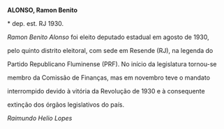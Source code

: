 **ALONSO, Ramon Benito**



\* dep. est. RJ 1930.



*Ramon Benito Alonso* foi eleito deputado estadual em agosto de 1930,

pelo quinto distrito eleitoral, com sede em Resende (RJ), na legenda do

Partido Republicano Fluminense (PRF). No início da legislatura tornou-se

membro da Comissão de Finanças, mas em novembro teve o mandato

interrompido devido à vitória da Revolução de 1930 e à consequente

extinção dos órgãos legislativos do país.



*Raimundo Helio Lopes*



